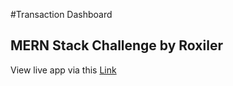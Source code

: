 #Transaction Dashboard
## MERN Stack Challenge by Roxiler
View live app via this [Link](https://roxiler-transactions-dashboard.onrender.com/)
